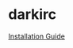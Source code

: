 darkirc
=======

[Installation Guide](https://darkrenaissance.github.io/darkfi/misc/darkirc/darkirc.html)
